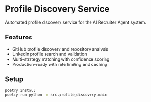 # Profile Discovery Service

Automated profile discovery service for the AI Recruiter Agent system.

## Features

- GitHub profile discovery and repository analysis
- LinkedIn profile search and validation
- Multi-strategy matching with confidence scoring
- Production-ready with rate limiting and caching

## Setup

```bash
poetry install
poetry run python -m src.profile_discovery.main
